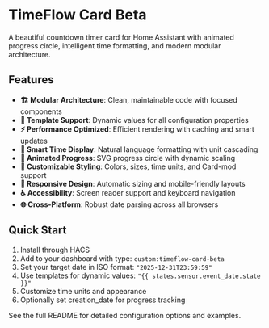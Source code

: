 # TimeFlow Card Beta

A beautiful countdown timer card for Home Assistant with animated progress circle, intelligent time formatting, and modern modular architecture.

## Features
- **🏗️ Modular Architecture**: Clean, maintainable code with focused components
- **🎨 Template Support**: Dynamic values for all configuration properties  
- **⚡ Performance Optimized**: Efficient rendering with caching and smart updates
- **🎯 Smart Time Display**: Natural language formatting with unit cascading
- **🔄 Animated Progress**: SVG progress circle with dynamic scaling
- **🎨 Customizable Styling**: Colors, sizes, time units, and Card-mod support
- **📱 Responsive Design**: Automatic sizing and mobile-friendly layouts
- **♿ Accessibility**: Screen reader support and keyboard navigation
- **🌐 Cross-Platform**: Robust date parsing across all browsers

## Quick Start
1. Install through HACS
2. Add to your dashboard with type: `custom:timeflow-card-beta`
3. Set your target date in ISO format: `"2025-12-31T23:59:59"`
4. Use templates for dynamic values: `"{{ states.sensor.event_date.state }}"`
5. Customize time units and appearance
6. Optionally set creation_date for progress tracking

See the full README for detailed configuration options and examples.
